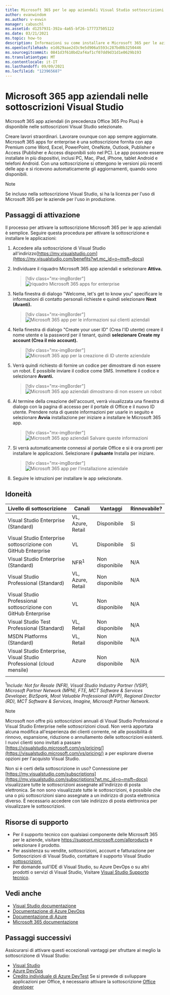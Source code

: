 ```yaml
---
title: Microsoft 365 per le app aziendali Visual Studio sottoscrizioni | Microsoft Docs
author: evanwindom
ms.author: v-evwin
manager: cabuschl
ms.assetid: d1257931-392a-4a65-bf26-177737505122
ms.date: 03/21/2021
ms.topic: how-to
description: Informazioni su come installare e Microsoft 365 per le aziende
ms.openlocfilehash: e1d629aae2d3c9e5d906a5593c287bd0b3250446
ms.sourcegitcommit: 0841d3f610bd2af4af1cf07dd9d31d1e0629b193
ms.translationtype: MT
ms.contentlocale: it-IT
ms.lasthandoff: 09/09/2021
ms.locfileid: "123965687"
---
```

# <a name="microsoft-365-apps-for-enterprise-in-visual-studio-subscriptions"></a>Microsoft 365 app aziendali nelle sottoscrizioni Visual Studio
Microsoft 365 app aziendali (in precedenza Office 365 Pro Plus) è disponibile nelle sottoscrizioni Visual Studio selezionate. 

Creare lavori straordinari. Lavorare ovunque con app sempre aggiornate. Microsoft 365 apps for enterprise è una sottoscrizione fornita con app Premium come Word, Excel, PowerPoint, OneNote, Outlook, Publisher e Access (Publisher e Access disponibili solo nel PC). Le app possono essere installate in più dispositivi, inclusi PC, Mac, iPad, iPhone, tablet Android e telefoni Android. Con una sottoscrizione si ottengono le versioni più recenti delle app e si ricevono automaticamente gli aggiornamenti, quando sono disponibili.

> [!NOTE]
> Se incluso nella sottoscrizione Visual Studio, si ha la licenza per l'uso di Microsoft 365 per le aziende per l'uso in produzione.  

## <a name="activation-steps"></a>Passaggi di attivazione
Il processo per attivare la sottoscrizione Microsoft 365 per le app aziendali è semplice.  Seguire questa procedura per attivare la sottoscrizione e installare le applicazioni:

1. Accedere alla sottoscrizione di Visual Studio all'indirizzo[https://my.visualstudio.com](https://my.visualstudio.com/benefits?wt.mc_id=o~msft~docs)
1. Individuare il riquadro Microsoft 365 app aziendali e selezionare **Attiva.**
   > [!div class="mx-imgBorder"]
   > ![riquadro Microsoft 365 apps for enterprise](_img/microsoft-365-apps-for-enterprise/tile-activate.png "Selezionare &quot;Attiva&quot; per iniziare a usare la sottoscrizione.")

1. Nella finestra di dialogo "Welcome, let's get to know you" specificare le informazioni di contatto personali richieste e quindi selezionare **Next (Avanti).**
   > [!div class="mx-imgBorder"]
   > ![Microsoft 365 app per le informazioni sui clienti aziendali](_img/microsoft-365-apps-for-enterprise/get-to-know-you.png "Immettere le informazioni di contatto")

1. Nella finestra di dialogo "Create your user ID" (Crea l'ID utente) creare il nome utente e la password per il tenant, quindi **selezionare Create my account (Crea il mio account).**
   > [!div class="mx-imgBorder"]
   > ![Microsoft 365 app per la creazione di ID utente aziendale](_img/microsoft-365-apps-for-enterprise/create-your-user-id.png "Creare l'ID utente e la password")

1. Verrà quindi richiesto di fornire un codice per dimostrare di non essere un robot.  È possibile inviare il codice come SMS.  Immettere il codice e selezionare **Avanti.** 
   > [!div class="mx-imgBorder"]
   > ![Microsoft 365 app aziendali dimostrano di non essere un robot](_img/microsoft-365-apps-for-enterprise/prove-youre-not-a-robot.png "Richiedere un codice e immetterlo per continuare")

1. Al termine della creazione dell'account, verrà visualizzata una finestra di dialogo con la pagina di accesso per il portale di Office e il nuovo ID utente.  Prendere nota di queste informazioni per usarle in seguito e selezionare **Avvia** installazione per iniziare a installare le Microsoft 365 app.
   > [!div class="mx-imgBorder"]
   > ![Microsoft 365 app aziendali Salvare queste informazioni](_img/microsoft-365-apps-for-enterprise/save-this-info.png "Salvare il nuovo ID utente e il collegamento al portale Office utenti.")

1. Si verrà automaticamente connessi al portale Office e si è ora pronti per installare le applicazioni.  Selezionare il **pulsante** Installa per iniziare.
   > [!div class="mx-imgBorder"]
   > ![Microsoft 365 app per l'installazione aziendale](_img/microsoft-365-apps-for-enterprise/install-your-office-apps.png "Selezionare il pulsante &quot;Installa&quot; per installare le applicazioni.")
1. Seguire le istruzioni per installare le app selezionate.  

## <a name="eligibility"></a>Idoneità

| Livello di sottoscrizione                                                 |     Canali                                            | Vantaggi                                                          | Rinnovabile?    |
|--------------------------------------------------------------------|---------------------------------------------------------|------------------------------------------------------------------|---------------|
| Visual Studio Enterprise (Standard)   | VL, Azure, Retail| Disponibile       |  Sì          |
| Visual Studio Enterprise sottoscrizione con GitHub Enterprise  | VL | Disponibile       |  Sì          |
| Visual Studio Enterprise (Standard)   | NFR<sup>1</sup> | Non disponibile       |  N/A          |
| Visual Studio Professional (Standard) | VL, Azure, Retail                                       | Non disponibile                                                            |  N/A          |
| Visual Studio Professional sottoscrizione con GitHub Enterprise | VL | Non disponibile         |  N/A          |
| Visual Studio Test Professional (Standard)                         | VL, Retail                                              | Non disponibile                                             |  N/A          |
| MSDN Platforms (Standard)                                          | VL, Retail                                              | Non disponibile                                              |  N/A          |
| Visual Studio Enterprise, Visual Studio Professional (cloud mensile) | Azure | Non disponibile | N/A |
|  |

<sup>1</sup>*Include: Not for Resale (NFR), Visual Studio Industry Partner (VSIP), Microsoft Partner Network (MPN), FTE, MCT Software & Services Developer, BizSpark, Most Valuable Professional (MVP), Regional Director (RD), MCT Software & Services, Imagine, Microsoft Partner Network.*  

> [!NOTE]
> Microsoft non offre più sottoscrizioni annuali di Visual Studio Professional e Visual Studio Enterprise nelle sottoscrizioni cloud. Non verrà apportata alcuna modifica all'esperienza dei clienti corrente, né alle possibilità di rinnovo, espansione, riduzione o annullamento delle sottoscrizioni esistenti. I nuovi clienti sono invitati a passare [https://visualstudio.microsoft.com/vs/pricing/](https://visualstudio.microsoft.com/vs/pricing/) a per esplorare diverse opzioni per l'acquisto Visual Studio.

Non si è certi della sottoscrizione in uso?  Connessione per [https://my.visualstudio.com/subscriptions](https://my.visualstudio.com/subscriptions?wt.mc_id=o~msft~docs) visualizzare tutte le sottoscrizioni assegnate all'indirizzo di posta elettronica. Se non sono visualizzate tutte le sottoscrizioni, è possibile che una o più sottoscrizioni siano assegnate a un indirizzo di posta elettronica diverso.  È necessario accedere con tale indirizzo di posta elettronica per visualizzare le sottoscrizioni.

## <a name="support-resources"></a>Risorse di supporto
- Per il supporto tecnico con qualsiasi componente delle Microsoft 365 per le aziende, visitare https://support.microsoft.com/allproducts e selezionare il prodotto.
- Per assistenza su vendite, sottoscrizioni, account e fatturazione per Sottoscrizioni di Visual Studio, contattare il supporto Visual Studio [sottoscrizioni.](https://aka.ms/vssubscriberhelp)
- Per domande sull'IDE di Visual Studio, su Azure DevOps o su altri prodotti o servizi di Visual Studio,  Visitare [Visual Studio Supporto tecnico](https://visualstudio.microsoft.com/support/).

## <a name="see-also"></a>Vedi anche
- [Visual Studio documentazione](/visualstudio/)
- [Documentazione di Azure DevOps](/azure/devops/)
- [Documentazione di Azure](/azure/)
- [Microsoft 365 documentazione](/microsoft-365/)

## <a name="next-steps"></a>Passaggi successivi
Assicurarsi di attivare questi eccezionali vantaggi per sfruttare al meglio la sottoscrizione di Visual Studio:
- [Visual Studio](vs-ide-benefit.md)
- [Azure DevOps](vs-azure-devops.md)
- [Credito individuale di Azure DevTest](vs-azure.md) Se si prevede di sviluppare applicazioni per Office, è necessario attivare la sottoscrizione [Office developer](./vs-m365.md)